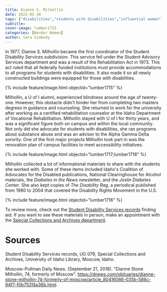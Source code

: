 ```yaml
---
title: Dianne S. Milhollin
date: 2022-05-30
tags: ["disabilities","students with disabilities","influential women"]
subtitle: 
cover-image: lumber1715
categories: [Wonder Women]
author: Sara Szobody
---
```


In 1977, Dianne S. Milhollin became the first coordinator of the Student Disability Services subdivision. This service fell under the Student Advisory Services department and was a result of the Rehabilitation Act in 1973. This act ruled that all federally funded institutions must provide accommodations to all programs for students with disabilities. It also made it so all newly constructed buildings were equipped for those with disabilities. 

{% include feature/image.html objectid="lumber1715" %}

Milhollin, a U of I alumni, experienced blindness around the age of twenty-one. However, this obstacle didn't hinder her from completing two masters degrees in guidance and counseling. She returned to work for the university after working as a certified rehabilitation counselor at the Idaho Department of Vocational Rehabilitation. Milhollin stayed with U of I for thirty years, and was a significant figure both on campus and within the local community. Not only did she advocate for students with disabilities, she ran programs about substance abuse and was an advisor to the Alpha Gamma Delta sorority. One of the first major projects Milhollin took part in was the renovation plan of campus facilities to meet accessibility initiatives.

{% include feature/image.html objectid="lumber1717;lumber1718" %}

Milhollin collected a lot of informational materials to share with the students she worked with. Some of these items included Idaho's Coalition of Advocates for the Disabled publications, National Clearinghouse for Alcohol materials, the *Diabetes in the News* newsletter, and the *Joslin Diabetes Center*. She also kept copies of *The Disability Rag*, a periodical published from 1980 to 2004 that covered the Disability Rights Movement in the U.S.

{% include feature/image.html objectid="lumber1716" %}

To review more, check out the [Student Disability Services records](https://archiveswest.orbiscascade.org/ark:80444/xv892699) finding aid. If you want to see these materials in person, make an appointment with the [Special Collections and Archives department](https://forms.office.com/pages/responsepage.aspx?id=Y2u8fpJXGUqyCwS4JgSIU3fn1ZT2uFVAhbeq68ZolZtUMUVLNzdOS0JRRVJQNjBBTUk5M0Q1WVFITi4u).

# Sources

Student Disability Services records, UG 079, Special Collections and Archives, University of Idaho Library, Moscow, Idaho.

Moscow-Pullman Daily News. (September 21, 2018). "Dianne Stone Milhollin, 74, formerly of Moscow". https://dnews.com/obituaries/dianne-stone-milhollin-74-formerly-of-moscow/article_80416086-035b-586c-94f7-f0b752f4a36b.html.